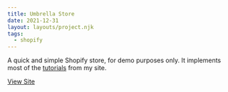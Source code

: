 ```yaml
---
title: Umbrella Store
date: 2021-12-31
layout: layouts/project.njk
tags:
  - shopify
---
```


A quick and simple Shopify store, for demo purposes only. It implements most of the [tutorials](https://alanryan.dev/tips/) from my site.

[View Site](https://sunny-day-umbrellas.myshopify.com/)

